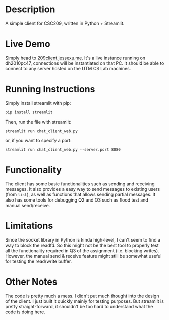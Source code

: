 # Description

A simple client for CSC209, written in Python + Streamlit.

# Live Demo

Simply head to [209client.jessexu.me](https://209client.jessexu.me/). It's a live instance running on dh2010pc47, connections will be instantiated on that PC. It should be able to connect to any server hosted on the UTM CS Lab machines.

# Running Instructions

Simply install streamlit with pip:

```
pip install streamlit
```

Then, run the file with streamlit:

```
streamlit run chat_client_web.py
```

or, if you want to specify a port:

```
streamlit run chat_client_web.py --server.port 8080
```

# Functionality

The client has some basic functionalities such as sending and receiving messages. It also provides a easy way to send messages to existing users (from `list`), as well as functions that allows sending partial messages. It also has some tools for debugging Q2 and Q3 such as flood test and manual send/receive.

# Limitations

Since the socket library in Python is kinda high-level, I can't seem to find a way to block the readfd. So this might not be the best tool to properly test all the functionality required in Q3 of the assignment (i.e. blocking writes). However, the manual send & receive feature might still be somewhat useful for testing the read/write buffer.

# Other Notes

The code is pretty much a mess. I didn't put much thought into the design of the client. I just built it quickly mainly for testing purposes. But streamlit is pretty straight-forward, it shouldn't be too hard to understand what the code is doing here.